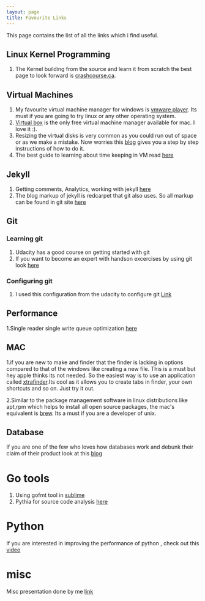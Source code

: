```yaml
---
layout: page
title: Favourite Links
---
```

This page contains the list of all the links which i find useful.

## Linux Kernel Programming

1. The Kernel building from the source  and learn it from scratch the best page to look forward is [crashcourse.ca](http://www.crashcourse.ca/introduction-linux-kernel-programming/lesson-1-building-and-running-new-linux-kernel). 

## Virtual Machines

1. My favourite virtual machine manager for windows is [vmware player](http://www.vmware.com/products/player). Its must if you are going to try linux or any other operating system.
2. [Virtual box](https://www.virtualbox.org/) is the only free virtual machine manager available for mac. I love it :).
3. Resizing the virtual disks is very common as you could run out of space or as we make a mistake. Now worries this [blog](http://trivialproof.blogspot.ca/2011/01/resizing-virtualbox-virtual-hard-disk.html) gives you a step by step instructions of how to do it.
4. The best guide to learning about time keeping in VM read [here](http://www.vmware.com/files/pdf/Timekeeping-In-VirtualMachines.pdf)

## Jekyll

1. Getting comments, Analytics,  working with jekyll [here](http://joshualande.com/jekyll-github-pages-poole/)
2. The blog markup of jekyll is redcarpet that git also uses. So all markup can be found in git site [here](https://help.github.com/articles/github-flavored-markdown/)

## Git 

### Learning git
1. Udacity has a good course on getting started with git 
2. If you want to become an expert with handson excercises by using git look [here]()


### Configuring git
1. I used this configuration from the udacity to configure git [Link](https://www.udacity.com/course/viewer#!/c-ud775/l-2980038599/m-3341718587)

## Performance 

1.Single reader single write queue optimization [here](https://skillsmatter.com/skillscasts/6163-high-performance-single-producer-single-consumer-in-memory-queue)

## MAC

1.if you are new to make and finder that the finder is lacking in options compared to that of the windows like creating a new file. This is a must but hey apple thinks its not needed. So the easiest way is to use an application called [xtrafinder](http://www.trankynam.com/xtrafinder/).Its cool as it allows you to create tabs in finder, your own shortcuts and so on. Just  try it out.

2.Similar to the package management software in linux distributions like apt,rpm which helps to install all open source packages, the mac's equivalent is [brew](http://brew.sh/). Its a must if you are a developer of unix.

## Database

If you are one of the few who loves how databases work and debunk their claim of their product look at this [blog](https://aphyr.com/)


# Go tools

1. Using gofmt tool in [sublime](http://blog.campoy.cat/2013/12/integrating-goimports-with-gosublime-on.html)
2. Pythia for source code analysis [here](https://github.com/fzipp/pythia) 

# Python

If you are interested in improving the performance of python , check out this [video](https://www.youtube.com/watch?t=2909&v=OSGv2VnC0go)

# misc
Misc presentation done by me [link](https://docs.google.com/presentation/d/10ft0zAf2yUMkAL2ZpyUy7EbK0JEmX9dbw6cgYJqNiLk/edit?usp=sharing)
